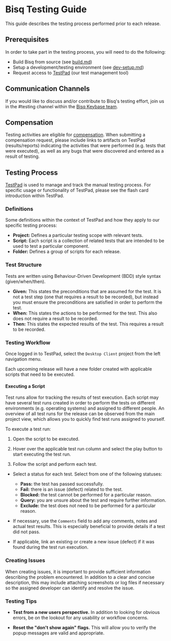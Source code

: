 # Bisq Testing Guide

This guide describes the testing process performed prior to each release.

## Prerequisites

In order to take part in the testing process, you will need to do the following:

- Build Bisq from source (see [build.md](build.md))
- Setup a development/testing environment (see [dev-setup.md](dev-setup.md))
- Request access to [TestPad](https://bisq.ontestpad.com) (our test management tool)

## Communication Channels

If you would like to discuss and/or contribute to Bisq's testing effort, join us in the #testing channel within the [Bisq Keybase team](https://keybase.io/team/bisq).

## Compensation

Testing activities are eligible for [compensation](https://docs.bisq.network/dao/phase-zero.html#how-to-request-compensation).
When submitting a compensation request, please include links to artifacts on TestPad (results/reports) indicating the activities that were performed (e.g. tests that were executed), as well as any bugs that were discovered and entered as a result of testing.

## Testing Process

[TestPad](https://bisq.ontestpad.com) is used to manage and track the manual testing process.
For specific usage or functionality of TestPad, please see the flash card introduction within TestPad.

### Definitions

Some definitions within the context of TestPad and how they apply to our specific testing process:

- **Project:** Defines a particular testing scope with relevant tests.
- **Script:** Each script is a collection of related tests that are intended to be used to test a particular component.
- **Folder:** Defines a group of scripts for each release.

### Test Structure

Tests are written using Behaviour-Driven Development (BDD) style syntax (given/when/then).
- **Given:** This states the preconditions that are assumed for the test. It is not a test step (one that requires a result to be recorded), but instead you must ensure the preconditions are satisfied in order to perform the test. 
- **When:** This states the actions to be performed for the test. This also does not require a result to be recorded.
- **Then:** This states the expected results of the test. This requires a result to be recorded.

### Testing Workflow

Once logged in to TestPad, select the `Desktop Client` project from the left navigation menu.

Each upcoming release will have a new folder created with applicable scripts that need to be executed.

#### Executing a Script

Test runs allow for tracking the results of test execution. Each script may have several test runs created in order to perform the tests on different environments (e.g. operating systems) and assigned to different people. An overview of all test runs for the release can be observed from the main project view, which allows you to quickly find test runs assigned to yourself.

To execute a test run:

1. Open the script to be executed.

1. Hover over the applicable test run column and select the play button to start executing the test run.

1. Follow the script and perform each test.

  - Select a status for each test. Select from one of the following statuses:

    - **Pass:** the test has passed successfully.
    - **Fail:** there is an issue (defect) related to the test.
    - **Blocked:** the test cannot be performed for a particular reason.
    - **Query:** you are unsure about the test and require further information.
    - **Exclude:** the test does not need to be performed for a particular reason.

  - If necessary, use the `Comments` field to add any comments, notes and actual test results. This is especially beneficial to provide details if a test did not pass.

  - If applicable, link an existing or create a new issue (defect) if it was found during the test run execution.

### Creating Issues

When creating issues, it is important to provide sufficient information describing the problem encountered. In addition to a clear and concise description, this may include attaching screenshots or log files if necessary so the assigned developer can identify and resolve the issue.

### Testing Tips

- **Test from a new users perspective.** In addition to looking for obvious errors, be on the lookout for any usability or workflow concerns.

- **Reset the "don't show again" flags.** This will allow you to verify the popup messages are valid and appropriate.
